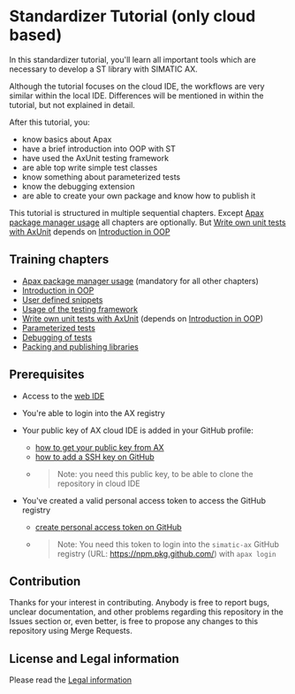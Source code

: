 # Standardizer Tutorial (only cloud based)

In this standardizer tutorial, you'll learn all important tools which are necessary to develop a ST library with SIMATIC AX.

Although the tutorial focuses on the cloud IDE, the workflows are very similar within the local IDE. Differences will be mentioned in within the tutorial, but not explained in detail.

After this tutorial, you:

- know basics about Apax
- have a brief introduction into OOP with ST
- have used the AxUnit testing framework
- are able top write simple test classes
- know something about parameterized tests
- know the debugging extension
- are able to create your own package and know how to publish it

This tutorial is structured in multiple sequential chapters. Except [Apax package manager usage](./doc/setup.md) all chapters are optionally. But [Write own unit tests with AxUnit](./doc/write-tests.md) depends on [Introduction in OOP](./doc/oop-introduction.md)
## Training chapters

- [Apax package manager usage](./doc/setup.md) (mandatory for all other chapters)
- [Introduction in OOP](./doc/oop-introduction.md)
- [User defined snippets](./doc/user-defined-snippets.md)
- [Usage of the testing framework](./doc/testing-framework.md)
- [Write own unit tests with AxUnit](./doc/write-tests.md) (depends on [Introduction in OOP](./doc/oop-introduction.md))
- [Parameterized tests](./doc/parametrized-tests.md)
- [Debugging of tests](./doc/test-debugging.md)
- [Packing and publishing libraries](./doc/publishing-lib.md)

## Prerequisites

- Access to the [web IDE](https://axcite.me)
- You're able to login into the AX registry
- Your public key of AX cloud IDE is added in your GitHub profile:
  - [how to get your public key from AX](https://console.prod.ax.siemens.cloud/docs/axcode/source-code-management#cloning-in-the-cloud)
  - [how to add a SSH key on GitHub](https://docs.github.com/en/authentication/connecting-to-github-with-ssh/adding-a-new-ssh-key-to-your-github-account)
  - >Note: you need this public key, to be able to clone the repository in cloud IDE

- You've created a valid personal access token to access the GitHub registry
  - [create personal access token on GitHub](https://docs.github.com/en/authentication/keeping-your-account-and-data-secure/creating-a-personal-access-token)
  - >Note: You need this token to login into the `simatic-ax` GitHub registry (URL: <https://npm.pkg.github.com/>) with `apax login`

## Contribution

Thanks for your interest in contributing. Anybody is free to report bugs, unclear documentation, and other problems regarding this repository in the Issues section or, even better, is free to propose any changes to this repository using Merge Requests.

## License and Legal information

Please read the [Legal information](LICENSE.md)
